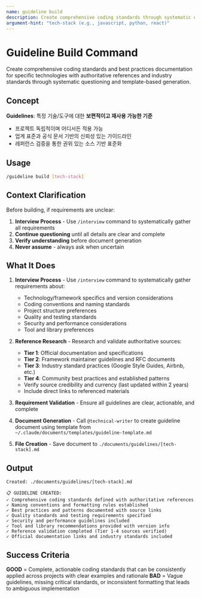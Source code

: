 ```yaml
---
name: guideline build
description: Create comprehensive coding standards through systematic questioning and template-based generation
argument-hint: "tech-stack (e.g., javascript, python, react)"
---
```


# Guideline Build Command

Create comprehensive coding standards and best practices documentation for specific technologies with authoritative references and industry standards through systematic questioning and template-based generation.

## Concept

**Guidelines**: 특정 기술/도구에 대한 **보편적이고 재사용 가능한 기준**
- 프로젝트 독립적이며 어디서든 적용 가능
- 업계 표준과 공식 문서 기반의 신뢰성 있는 가이드라인
- 레퍼런스 검증을 통한 권위 있는 소스 기반 표준화

## Usage

```bash
/guideline build [tech-stack]
```

## Context Clarification

Before building, if requirements are unclear:

1. **Interview Process** - Use `/interview` command to systematically gather all requirements
2. **Continue questioning** until all details are clear and complete
3. **Verify understanding** before document generation
4. **Never assume** - always ask when uncertain

## What It Does

1. **Interview Process** - Use `/interview` command to systematically gather requirements about:
   - Technology/framework specifics and version considerations
   - Coding conventions and naming standards
   - Project structure preferences
   - Quality and testing standards
   - Security and performance considerations
   - Tool and library preferences

2. **Reference Research** - Research and validate authoritative sources:
   - **Tier 1**: Official documentation and specifications
   - **Tier 2**: Framework maintainer guidelines and RFC documents
   - **Tier 3**: Industry standard practices (Google Style Guides, Airbnb, etc.)
   - **Tier 4**: Community best practices and established patterns
   - Verify source credibility and currency (last updated within 2 years)
   - Include direct links to referenced materials

3. **Requirement Validation** - Ensure all guidelines are clear, actionable, and complete

4. **Document Generation** - Call `@technical-writer` to create guideline document using template from `~/.claude/documents/templates/guideline-template.md`

5. **File Creation** - Save document to `./documents/guidelines/[tech-stack].md`

## Output

```
Created: ./documents/guidelines/[tech-stack].md

📋 GUIDELINE CREATED:
✓ Comprehensive coding standards defined with authoritative references
✓ Naming conventions and formatting rules established
✓ Best practices and patterns documented with source links
✓ Quality standards and testing requirements specified
✓ Security and performance guidelines included
✓ Tool and library recommendations provided with version info
✓ Reference validation completed (Tier 1-4 sources verified)
✓ Official documentation links and industry standards included
```

## Success Criteria

**GOOD** = Complete, actionable coding standards that can be consistently applied across projects with clear examples and rationale
**BAD** = Vague guidelines, missing critical standards, or inconsistent formatting that leads to ambiguous implementation
